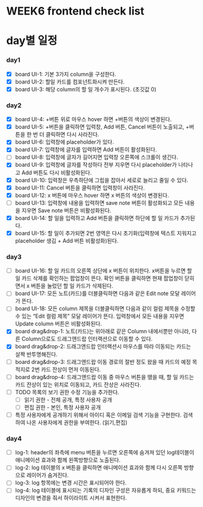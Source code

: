 # WEEK6 frontend check list

# day별 일정
### day1 
- [x] board UI-1:  기본 3가지 column을 구성한다.
- [x] board UI-2: 할일 카드를 컴포넌트화시켜 만든다.
- [x] board UI-3:  해당 column의 할 일 개수가 표시된다. (초깃값 0)

### day2
- [x] board UI-4: +버튼 위로 마우스 hover 하면 +버튼의 색상이 변경된다.
- [x] board UI-5: +버튼을 클릭하면 입력창, Add 버튼, Cancel 버튼이 노출되고, +버튼을 한 번 더 클릭하면 다시 사라진다.
- [x] board UI-6: 입력창에 placeholder가 있다.
- [x] board UI-7: 입력창에 글자를 입력하면 Add 버튼이 활성화된다.
- [ ] board UI-8: 입력창에 글자가 길어지면 입력창 오른쪽에 스크롤이 생긴다.
- [x] board UI-9: 입력창에 글자를 작성하다 전부 지우면 다시 placeholder가 나타나고 Add 버튼도 다시 비활성화된다.
- [x] board UI-10: 입력창은 우측하단에 그립을 잡아서 세로로 늘리고 줄일 수 있다.
- [x] board UI-11: Cancel 버튼을 클릭하면 입력창이 사라진다.
- [x] board UI-12:  x 버튼에 마우스 hover 하면 x 버튼의 색상이 변경된다.
- [ ] board UI-13: 입력창에 내용을 입력하면 save note 버튼이 활성화되고 모든 내용을 지우면 Save note 버튼은 비활성화된다. 
- [x] board UI-14: 할 일을 입력하고 Add 버튼을 클릭하면 하단에 할 일 카드가 추가된다.
- [x] board UI-15: 할 일이 추가되면 2번 영역은 다시 초기화(입력창에 텍스트 지워지고 placeholder 생김 + Add 버튼 비활성화)된다.

### day3
- [ ] board UI-16: 할 일 카드의 오른쪽 상단에 x 버튼이 위치한다. x버튼을 누르면 할 일 카드 삭제를 확인하는 팝업창이 뜬다. 확인 버튼을 클릭하면 현재 팝업창이 닫히면서 x 버튼을 눌렀던 할 일 카드가 삭제된다.
- [ ] board UI-17: 모든 노트(카드)를 더블클릭하면 다음과 같은 Edit note 모달 레이어가 뜬다.
- [ ] board UI-18: 모든 column 제목을 더블클릭하면 다음과 같이 컬럼 제목을 수정할 수 있는 “Edit 컬럼 제목” 모달 레이어가 뜬다. 입력창에서 모든 내용을 지우면 Update column 버튼은 비활성화된다. 
- [x] board drag&drop-1: 노트(카드)는 위아래로 같은 Column 내에서뿐만 아니라, 다른 Column으로도 드래그앤드랍 인터랙션으로 이동할 수 있다.
- [x] board drag&drop-2: 드래그앤드랍 인터랙션시 마우스를 따라 이동되는 카드는 살짝 반투명해진다.
- [ ] board drag&drop-3: 드래그앤드랍 이동 경로의 절반 정도 왔을 때 카드의 예정 목적지로 2번 카드 잔상이 먼저 이동된다.
- [ ] board drag&drop-4: 드래그앤드랍 이동 중 마우스 버튼을 뗐을 때, 할 일 카드는 카드 잔상이 있는 위치로 이동되고, 카드 잔상은 사라진다.
- [ ] TODO 목록의 보기 권한 수정 기능을 추가한다.
    - [ ] 읽기 권한 - 전체 공개, 특정 사용자 공개          
    - [ ] 편집 권한 - 본인, 특정 사용자 공개
- [ ] 특정 사용자에게 공개하기 위해서 아이디 혹은 이메일 검색 기능을 구현한다. 검색하여 나온 사용자에게 권한을 부여한다. (읽기,편집)

### day4
- [ ] log-1: header의 좌측에 menu 버튼을 누르면 오른쪽에 숨겨져 있던 log테이블이 애니메이션 효과와 함께 왼쪽방향으로 노출된다.
- [ ] log-2: log 테이블의 x 버튼을 클릭하면 애니메이션 효과와 함께 다시 오른쪽 방향으로 레이어가 숨겨진다.
- [ ] log-3: log 항목에는 변경 시간은 표시되어야 한다.
- [ ] log-4: log 테이블에 표시되는 기록의 디자인 구성은 자유롭게 하되, 중요 키워드는 디자인의 변경을 줘서 하이라이트 시켜서 표현한다.  
